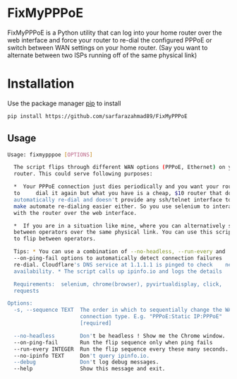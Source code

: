 # FixMyPPPoE

FixMyPPPoE is a Python utility that can log into your home router over the web interface and force your router to re-dial the configured PPPoE or switch between WAN settings on your home router. (Say you want to alternate between two ISPs running off of the same physical link)

# Installation
Use the package manager [pip](https://pip.pypa.io/en/stable/) to install 
```bash
pip install https://github.com/sarfarazahmad89/FixMyPPPoE
```

## Usage
```bash
Usage: fixmypppoe [OPTIONS]

  The script flips through different WAN options (PPPoE, Ethernet) on your
  router. This could serve following purposes:

  *  Your PPPoE connection just dies periodically and you want your router
  to     dial it again but what you have is a cheap, $10 router that doesn't
  automatically re-dial and doesn't provide any ssh/telnet interface to
  make automate re-dialing easier either. So you use selenium to interact
  with the router over the web interface.

  *  If you are in a situation like mine, where you can alternatively switch
  between operators over the same physical link. You can use this script
  to flip between operators.

  Tips: * You can use a combination of --no-headless, --run-every and
  --on-ping-fail options to automatically detect connection failures   and
  re-dial. Cloudflare's DNS service at 1.1.1.1 is pinged to check    network
  availability. * The script calls up ipinfo.io and logs the details

  Requirements:  selenium, chrome(browser), pyvirtualdisplay, click,
  requests

Options:
  -s, --sequence TEXT  The order in which to sequentially change the WAN
                       connection type. E.g. "PPPoE:Static IP:PPPoE"
                       [required]

  --no-headless        Don't be headless ! Show me the Chrome window.
  --on-ping-fail       Run the flip sequence only when ping fails
  --run-every INTEGER  Run the flip sequence every these many seconds.
  --no-ipinfo TEXT     Don't query ipinfo.io.
  --debug              Don't log debug messages.
  --help               Show this message and exit.
```
